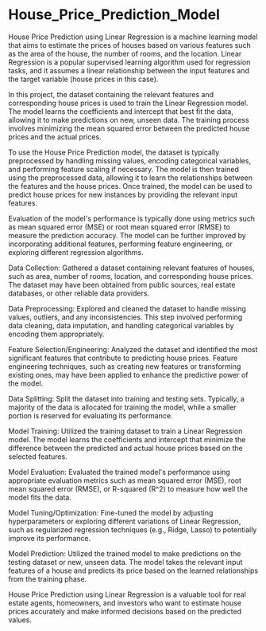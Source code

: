 # House_Price_Prediction_Model

House Price Prediction using Linear Regression is a machine learning model that aims to estimate the prices of houses based on various features such as the area of the house, the number of rooms, and the location. Linear Regression is a popular supervised learning algorithm used for regression tasks, and it assumes a linear relationship between the input features and the target variable (house prices in this case).

In this project, the dataset containing the relevant features and corresponding house prices is used to train the Linear Regression model. The model learns the coefficients and intercept that best fit the data, allowing it to make predictions on new, unseen data. The training process involves minimizing the mean squared error between the predicted house prices and the actual prices.

To use the House Price Prediction model, the dataset is typically preprocessed by handling missing values, encoding categorical variables, and performing feature scaling if necessary. The model is then trained using the preprocessed data, allowing it to learn the relationships between the features and the house prices. Once trained, the model can be used to predict house prices for new instances by providing the relevant input features.

Evaluation of the model's performance is typically done using metrics such as mean squared error (MSE) or root mean squared error (RMSE) to measure the prediction accuracy. The model can be further improved by incorporating additional features, performing feature engineering, or exploring different regression algorithms.

Data Collection: Gathered a dataset containing relevant features of houses, such as area, number of rooms, location, and corresponding house prices. The dataset may have been obtained from public sources, real estate databases, or other reliable data providers.

Data Preprocessing: Explored and cleaned the dataset to handle missing values, outliers, and any inconsistencies. This step involved performing data cleaning, data imputation, and handling categorical variables by encoding them appropriately.

Feature Selection/Engineering: Analyzed the dataset and identified the most significant features that contribute to predicting house prices. Feature engineering techniques, such as creating new features or transforming existing ones, may have been applied to enhance the predictive power of the model.

Data Splitting: Split the dataset into training and testing sets. Typically, a majority of the data is allocated for training the model, while a smaller portion is reserved for evaluating its performance.

Model Training: Utilized the training dataset to train a Linear Regression model. The model learns the coefficients and intercept that minimize the difference between the predicted and actual house prices based on the selected features.

Model Evaluation: Evaluated the trained model's performance using appropriate evaluation metrics such as mean squared error (MSE), root mean squared error (RMSE), or R-squared (R^2) to measure how well the model fits the data.

Model Tuning/Optimization: Fine-tuned the model by adjusting hyperparameters or exploring different variations of Linear Regression, such as regularized regression techniques (e.g., Ridge, Lasso) to potentially improve its performance.

Model Prediction: Utilized the trained model to make predictions on the testing dataset or new, unseen data. The model takes the relevant input features of a house and predicts its price based on the learned relationships from the training phase.

House Price Prediction using Linear Regression is a valuable tool for real estate agents, homeowners, and investors who want to estimate house prices accurately and make informed decisions based on the predicted values.

